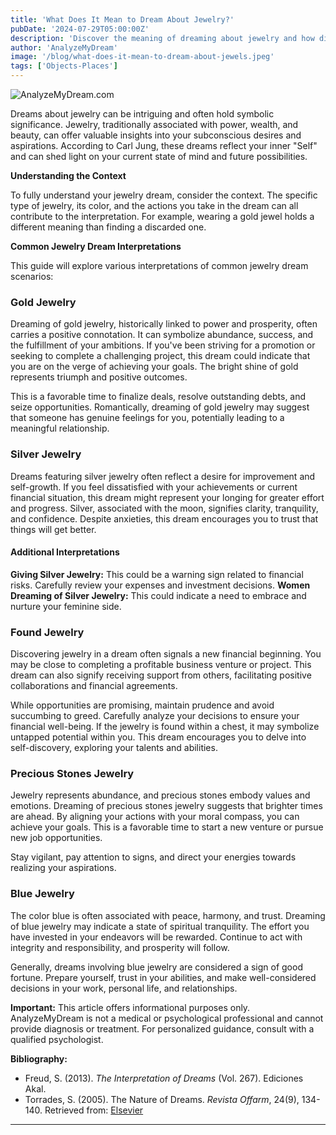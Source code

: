 ```yaml
---
title: 'What Does It Mean to Dream About Jewelry?'
pubDate: '2024-07-29T05:00:00Z'
description: 'Discover the meaning of dreaming about jewelry and how different interpretations can reflect aspects of your life and desires.'
author: 'AnalyzeMyDream'
image: '/blog/what-does-it-mean-to-dream-about-jewels.jpeg'
tags: ['Objects-Places']
---
```


![AnalyzeMyDream.com](/blog/what-does-it-mean-to-dream-about-jewels.jpeg)


Dreams about jewelry can be intriguing and often hold symbolic significance. Jewelry, traditionally associated with power, wealth, and beauty, can offer valuable insights into your subconscious desires and aspirations. According to Carl Jung, these dreams reflect your inner "Self" and can shed light on your current state of mind and future possibilities. 

**Understanding the Context**

To fully understand your jewelry dream, consider the context. The specific type of jewelry, its color, and the actions you take in the dream can all contribute to the interpretation. For example, wearing a gold jewel holds a different meaning than finding a discarded one. 

**Common Jewelry Dream Interpretations**

This guide will explore various interpretations of common jewelry dream scenarios:

### Gold Jewelry

Dreaming of gold jewelry, historically linked to power and prosperity, often carries a positive connotation. It can symbolize abundance, success, and the fulfillment of your ambitions. If you've been striving for a promotion or seeking to complete a challenging project, this dream could indicate that you are on the verge of achieving your goals. The bright shine of gold represents triumph and positive outcomes. 

This is a favorable time to finalize deals, resolve outstanding debts, and seize opportunities. Romantically, dreaming of gold jewelry may suggest that someone has genuine feelings for you, potentially leading to a meaningful relationship.

### Silver Jewelry

Dreams featuring silver jewelry often reflect a desire for improvement and self-growth. If you feel dissatisfied with your achievements or current financial situation, this dream might represent your longing for greater effort and progress. Silver, associated with the moon, signifies clarity, tranquility, and confidence. Despite anxieties, this dream encourages you to trust that things will get better.

#### Additional Interpretations

**Giving Silver Jewelry:** This could be a warning sign related to financial risks. Carefully review your expenses and investment decisions.
**Women Dreaming of Silver Jewelry:** This could indicate a need to embrace and nurture your feminine side.

### Found Jewelry

Discovering jewelry in a dream often signals a new financial beginning. You may be close to completing a profitable business venture or project. This dream can also signify receiving support from others, facilitating positive collaborations and financial agreements.

While opportunities are promising, maintain prudence and avoid succumbing to greed. Carefully analyze your decisions to ensure your financial well-being. If the jewelry is found within a chest, it may symbolize untapped potential within you. This dream encourages you to delve into self-discovery, exploring your talents and abilities.

### Precious Stones Jewelry

Jewelry represents abundance, and precious stones embody values and emotions. Dreaming of precious stones jewelry suggests that brighter times are ahead. By aligning your actions with your moral compass, you can achieve your goals. This is a favorable time to start a new venture or pursue new job opportunities.

Stay vigilant, pay attention to signs, and direct your energies towards realizing your aspirations. 

### Blue Jewelry

The color blue is often associated with peace, harmony, and trust. Dreaming of blue jewelry may indicate a state of spiritual tranquility. The effort you have invested in your endeavors will be rewarded. Continue to act with integrity and responsibility, and prosperity will follow.

Generally, dreams involving blue jewelry are considered a sign of good fortune. Prepare yourself, trust in your abilities, and make well-considered decisions in your work, personal life, and relationships.

**Important:** This article offers informational purposes only. AnalyzeMyDream is not a medical or psychological professional and cannot provide diagnosis or treatment. For personalized guidance, consult with a qualified psychologist.

**Bibliography:**

* Freud, S. (2013). *The Interpretation of Dreams* (Vol. 267). Ediciones Akal.
* Torrades, S. (2005). The Nature of Dreams. *Revista Offarm*, 24(9), 134-140. Retrieved from: [Elsevier](https://www.elsevier.es/en-revista-offarm-4-articulo-la-naturaleza-suenos-13079597)

---